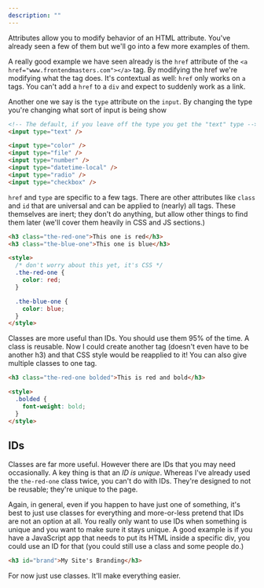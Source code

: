 ```yaml
---
description: ""
---
```


Attributes allow you to modify behavior of an HTML attribute. You've already seen a few of them but we'll go into a few more examples of them.

A really good example we have seen already is the `href` attribute of the `<a href="www.frontendmasters.com"></a>` tag. By modifying the href we're modifying what the tag does. It's contextual as well: `href` only works on `a` tags. You can't add a `href` to a `div` and expect to suddenly work as a link.

Another one we say is the `type` attribute on the `input`. By changing the type you're changing what sort of input is being show

```html
<!-- The default, if you leave off the type you get the "text" type -->
<input type="text" />

<input type="color" />
<input type="file" />
<input type="number" />
<input type="datetime-local" />
<input type="radio" />
<input type="checkbox" />
```

`href` and `type` are specific to a few tags. There are other attributes like `class` and `id` that are universal and can be applied to (nearly) all tags. These themselves are inert; they don't do anything, but allow other things to find them later (we'll cover them heavily in CSS and JS sections.)

```html
<h3 class="the-red-one">This one is red</h3>
<h3 class="the-blue-one">This one is blue</h3>

<style>
  /* don't worry about this yet, it's CSS */
  .the-red-one {
    color: red;
  }

  .the-blue-one {
    color: blue;
  }
</style>
```

Classes are more useful than IDs. You should use them 95% of the time. A class is reusable. Now I could create another tag (doesn't even have to be another h3) and that CSS style would be reapplied to it! You can also give multiple classes to one tag.

```html
<h3 class="the-red-one bolded">This is red and bold</h3>

<style>
  .bolded {
    font-weight: bold;
  }
</style>
```

## IDs

Classes are far more useful. However there are IDs that you may need occasionally. A key thing is that an _ID is unique_. Whereas I've already used the `the-red-one` class twice, you can't do with IDs. They're designed to not be reusable; they're unique to the page.

Again, in general, even if you happen to have just one of something, it's best to just use classes for everything and more-or-less pretend that IDs are not an option at all. You really only want to use IDs when something is unique and you want to make sure it stays unique. A good example is if you have a JavaScript app that needs to put its HTML inside a specific div, you could use an ID for that (you could still use a class and some people do.)

```html
<h3 id="brand">My Site's Branding</h3>
```

For now just use classes. It'll make everything easier.

